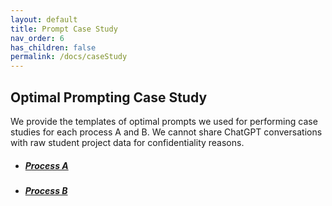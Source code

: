 ```yaml
---
layout: default
title: Prompt Case Study
nav_order: 6
has_children: false
permalink: /docs/caseStudy
---
```

## Optimal Prompting Case Study 

We provide the templates of optimal prompts we used for performing case studies for each process A and B. We cannot share ChatGPT conversations with raw student project data for confidentiality reasons.

- ##### [Process A](data/Prompts-ProcessA.pdf)
- ##### [Process B](data/Prompts-ProcessB.pdf)